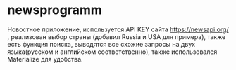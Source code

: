 # newsprogramm
Новостное приложение, используется API KEY сайта https://newsapi.org/ , реализован  выбор страны (добавил Russia и USA для примера), также есть функция поиска, выводятся все схожие запросы на двух языка(русском и английском соответственно), также использовался   Materialize для удобства.
